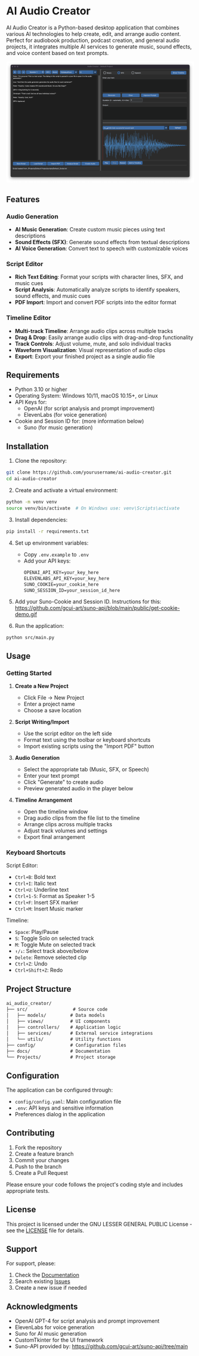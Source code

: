# AI Audio Creator

AI Audio Creator is a Python-based desktop application that combines various AI technologies to help create, edit, and arrange audio content. Perfect for audiobook production, podcast creation, and general audio projects, it integrates multiple AI services to generate music, sound effects, and voice content based on text prompts.

![Application Screenshot Placeholder](AI_AUDIO_CREATOR_main_window.png)

## Features

### Audio Generation
- **AI Music Generation**: Create custom music pieces using text descriptions
- **Sound Effects (SFX)**: Generate sound effects from textual descriptions
- **AI Voice Generation**: Convert text to speech with customizable voices

### Script Editor
- **Rich Text Editing**: Format your scripts with character lines, SFX, and music cues
- **Script Analysis**: Automatically analyze scripts to identify speakers, sound effects, and music cues
- **PDF Import**: Import and convert PDF scripts into the editor format

### Timeline Editor
- **Multi-track Timeline**: Arrange audio clips across multiple tracks
- **Drag & Drop**: Easily arrange audio clips with drag-and-drop functionality
- **Track Controls**: Adjust volume, mute, and solo individual tracks
- **Waveform Visualization**: Visual representation of audio clips
- **Export**: Export your finished project as a single audio file

## Requirements

- Python 3.10 or higher
- Operating System: Windows 10/11, macOS 10.15+, or Linux
- API Keys for:
  - OpenAI (for script analysis and prompt improvement)
  - ElevenLabs (for voice generation)
- Cookie and Session ID for:  (more information below)
  - Suno (for music generation)

## Installation

1. Clone the repository:
```bash
git clone https://github.com/yourusername/ai-audio-creator.git
cd ai-audio-creator
```

2. Create and activate a virtual environment:
```bash
python -m venv venv
source venv/bin/activate  # On Windows use: venv\Scripts\activate
```

3. Install dependencies:
```bash
pip install -r requirements.txt
```

4. Set up environment variables:
   - Copy `.env.example` to `.env`
   - Add your API keys:
     ```
     OPENAI_API_KEY=your_key_here
     ELEVENLABS_API_KEY=your_key_here
     SUNO_COOKIE=your_cookie_here
     SUNO_SESSION_ID=your_session_id_here
     ```
5. Add your Suno-Cookie and Session ID. Instructions for this: https://github.com/gcui-art/suno-api/blob/main/public/get-cookie-demo.gif

6. Run the application:
```bash
python src/main.py
```

## Usage

### Getting Started

1. **Create a New Project**
   - Click File → New Project
   - Enter a project name
   - Choose a save location

2. **Script Writing/Import**
   - Use the script editor on the left side
   - Format text using the toolbar or keyboard shortcuts
   - Import existing scripts using the "Import PDF" button

3. **Audio Generation**
   - Select the appropriate tab (Music, SFX, or Speech)
   - Enter your text prompt
   - Click "Generate" to create audio
   - Preview generated audio in the player below

4. **Timeline Arrangement**
   - Open the timeline window
   - Drag audio clips from the file list to the timeline
   - Arrange clips across multiple tracks
   - Adjust track volumes and settings
   - Export final arrangement

### Keyboard Shortcuts

Script Editor:
- `Ctrl+B`: Bold text
- `Ctrl+I`: Italic text
- `Ctrl+U`: Underline text
- `Ctrl+1-5`: Format as Speaker 1-5
- `Ctrl+F`: Insert SFX marker
- `Ctrl+M`: Insert Music marker

Timeline:
- `Space`: Play/Pause
- `S`: Toggle Solo on selected track
- `M`: Toggle Mute on selected track
- `↑/↓`: Select track above/below
- `Delete`: Remove selected clip
- `Ctrl+Z`: Undo
- `Ctrl+Shift+Z`: Redo

## Project Structure

```
ai_audio_creator/
├── src/                 # Source code
│   ├── models/         # Data models
│   ├── views/          # UI components
│   ├── controllers/    # Application logic
│   ├── services/       # External service integrations
│   └── utils/          # Utility functions
├── config/             # Configuration files
├── docs/               # Documentation
└── Projects/           # Project storage
```

## Configuration

The application can be configured through:
- `config/config.yaml`: Main configuration file
- `.env`: API keys and sensitive information
- Preferences dialog in the application

## Contributing

1. Fork the repository
2. Create a feature branch
3. Commit your changes
4. Push to the branch
5. Create a Pull Request

Please ensure your code follows the project's coding style and includes appropriate tests.

## License

This project is licensed under the GNU LESSER GENERAL PUBLIC License - see the [LICENSE](LICENSE) file for details.

## Support

For support, please:
1. Check the [Documentation](docs/AI_Audio_Creator_User_Manual.md)
2. Search existing [Issues](https://github.com/MatthiasHassel/ai_audio_creator/issues)
3. Create a new issue if needed

## Acknowledgments

- OpenAI GPT-4 for script analysis and prompt improvement
- ElevenLabs for voice generation
- Suno for AI music generation
- CustomTkinter for the UI framework
- Suno-API provided by: https://github.com/gcui-art/suno-api/tree/main
